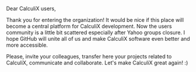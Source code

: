 Dear CalculiX users,

Thank you for entering the organization! It would be nice if this place will become a central platform for CalculiX development. Now the users community is a little bit scattered especially after Yahoo groups closure. I hope GitHub will unite all of us and make CalculiX software even better and more accessible.

Please, invite your colleagues, transfer here your projects related to CalculiX, communicate and collaborate. Let's make CalculiX great again! :)
